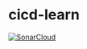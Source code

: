 # cicd-learn

[![SonarCloud](https://sonarcloud.io/images/project_badges/sonarcloud-white.svg)](https://sonarcloud.io/summary/new_code?id=yangqi-nt_cicd-learn)